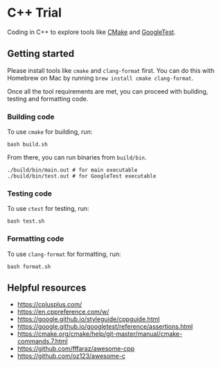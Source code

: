 # C++ Trial

Coding in C++ to explore tools like [CMake](https://cmake.org/) and [GoogleTest](https://google.github.io/googletest/).

## Getting started

Please install tools like `cmake` and `clang-format` first. You can do this with Homebrew on Mac by running `brew install cmake clang-format`.

Once all the tool requirements are met, you can proceed with building, testing and formatting code.

### Building code

To use `cmake` for building, run:

```shell
bash build.sh
```

From there, you can run binaries from `build/bin`.

```shell
./build/bin/main.out # for main executable
./build/bin/test.out # for GoogleTest executable
```

### Testing code

To use `ctest` for testing, run:

```shell
bash test.sh
```

### Formatting code

To use `clang-format` for formatting, run:

```shell
bash format.sh
```

## Helpful resources

- https://cplusplus.com/
- https://en.cppreference.com/w/
- https://google.github.io/styleguide/cppguide.html
- https://google.github.io/googletest/reference/assertions.html
- https://cmake.org/cmake/help/git-master/manual/cmake-commands.7.html
- https://github.com/fffaraz/awesome-cpp
- https://github.com/oz123/awesome-c
